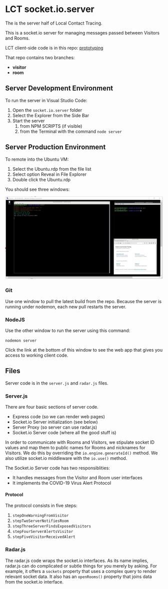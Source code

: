 # LCT socket.io.server

The is the server half of Local Contact Tracing.

This is a socket.io server for managing messages passed between Visitors and Rooms.

LCT client-side code is in this repo: [prototyping](https://github.com/mcorning/prototyping.git)

That repo contains two branches:

* **visitor**
* **room**

## Server Development Environment

To run the server in Visual Studio Code:

1. Open the `socket.io.server` folder
2. Select the Explorer from the Side Bar
3. Start the server 
   1. from NPM SCRIPTS (if visible)
   2. from the Terminal with the command `node server`

## Server Production Environment

To remote into the Ubuntu VM:
 
 1. Select the Ubuntu.rdp from the file list
 2. Select option Reveal in File Explorer
 3. Double click the Ubuntu.rdp

You should see three windows:

  ![Ubuntu Remote](./docs/Ubuntu%20Remote.jpg)

  ### Git

  Use one window to pull the latest build from the repo. Because the server is running under nodemon, each new pull restarts the server.

  ### NodeJS

  Use the other window to run the server using this command:
  
  `nodemon server`
  
  Click the link at the bottom of this window to see the web app that gives you access to working client code.

## Files

Server code is in the `server.js` and `radar.js` files.

### Server.js

There are four basic sections of server code.

* Express code (so we can render web pages)
* Socket.io Server initialization (see below)
* Server Proxy (so server can use radar.js)
* Socket.io Server code (where all the good stuff is)

In order to communicate with Rooms and Visitors, we stipulate socket ID values and map them to public names for Rooms and nicknames for Visitors. We do this by overriding the `io.engine.generateId()` method. We also utilize socket.io middleware with the `io.use()` method.

The Socket.io Server code has two responsiblities:

* It handles messages from the Visitor and Room user interfaces
* It implements the COVID-19 Virus Alert Protocol

#### Protocol

The protocol consists in five steps:
1. `stepOneWarningFromVisitor`
2. `stepTwoServerNotifiesRoom`
3. `stepThreeServerFindsExposedVisitors`
4. `stepFourServerAlertsVisitor`
5. `stepFiveVisitorReceivedAlert`

### Radar.js

The radar.js code wraps the socket.io interfaces. As its name implies, radar.js can do complicated or subtle things for you merely by asking. For example, it offers a `sockets` property that uses a complex query to render relevant socket data. It also has an `openRooms()` property that joins data from the socket.io interface.